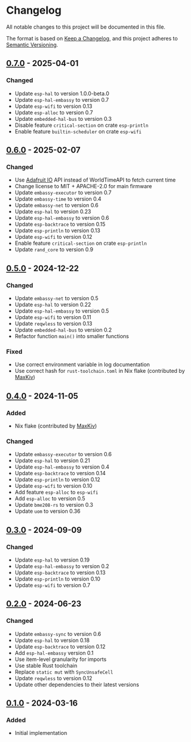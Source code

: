 # Changelog

All notable changes to this project will be documented in this file.

The format is based on [Keep a Changelog](https://keepachangelog.com/en/1.1.0/),
and this project adheres to [Semantic Versioning](https://semver.org/spec/v2.0.0.html).

## [0.7.0] - 2025-04-01

### Changed

- Update `esp-hal` to version 1.0.0-beta.0
- Update `esp-hal-embassy` to version 0.7
- Update `esp-wifi` to version 0.13
- Update `esp-alloc` to version 0.7
- Update `embedded-hal-bus` to version 0.3
- Disable feature `critical-section` on crate `esp-println`
- Enable feature `builtin-scheduler` on crate `esp-wifi`


## [0.6.0] - 2025-02-07

### Changed

- Use [Adafruit IO](https://io.adafruit.com) API instead of WorldTimeAPI to fetch current time
- Change license to MIT + APACHE-2.0 for main firmware
- Update `embassy-executor` to version 0.7
- Update `embassy-time` to version 0.4
- Update `embassy-net` to version 0.6
- Update `esp-hal` to version 0.23
- Update `esp-hal-embassy` to version 0.6
- Update `esp-backtrace` to version 0.15
- Update `esp-println` to version 0.13
- Update `esp-wifi` to version 0.12
- Enable feature `critical-section` on crate `esp-println`
- Update `rand_core` to version 0.9


## [0.5.0] - 2024-12-22

### Changed

- Update `embassy-net` to version 0.5
- Update `esp-hal` to version 0.22
- Update `esp-hal-embassy` to version 0.5
- Update `esp-wifi` to version 0.11
- Update `reqwless` to version 0.13
- Update `embedded-hal-bus` to version 0.2
- Refactor function `main()` into smaller functions

### Fixed

- Use correct environment variable in log documentation
- Use correct hash for `rust-toolchain.toml` in Nix flake (contributed by [MaxKiv](https://github.com/MaxKiv/))


## [0.4.0] - 2024-11-05

### Added

- Nix flake (contributed by [MaxKiv](https://github.com/MaxKiv/))

### Changed

- Update `embassy-executor` to version 0.6
- Update `esp-hal` to version 0.21
- Update `esp-hal-embassy` to version 0.4
- Update `esp-backtrace` to version 0.14
- Update `esp-println` to version 0.12
- Update `esp-wifi` to version 0.10
- Add feature `esp-alloc` to `esp-wifi`
- Add `esp-alloc` to version 0.5
- Update `bme208-rs` to version 0.3
- Update `uom` to version 0.36


## [0.3.0] - 2024-09-09

### Changed

- Update `esp-hal` to version 0.19
- Update `esp-hal-embassy` to version 0.2
- Update `esp-backtrace` to version 0.13
- Update `esp-println` to version 0.10
- Update `esp-wifi` to version 0.7


## [0.2.0] - 2024-06-23

### Changed

- Update `embassy-sync` to version 0.6
- Update `esp-hal` to version 0.18
- Update `esp-backtrace` to version 0.12
- Add `esp-hal-embassy` version 0.1
- Use item-level granularity for imports
- Use stable Rust toolchain
- Replace `static mut` with `SyncUnsafeCell`
- Update `reqwless` to version 0.12
- Update other dependencies to their latest versions


## [0.1.0] - 2024-03-16

### Added

- Initial implementation

[Unreleased]: https://gitlab.com/claudiomattera/esp32c3-embassy
[0.1.0]: https://gitlab.com/claudiomattera/esp32c3-embassy/-/tags/0.1.0
[0.2.0]: https://gitlab.com/claudiomattera/esp32c3-embassy/-/tags/0.2.0
[0.3.0]: https://gitlab.com/claudiomattera/esp32c3-embassy/-/tags/0.3.0
[0.4.0]: https://gitlab.com/claudiomattera/esp32c3-embassy/-/tags/0.4.0
[0.5.0]: https://gitlab.com/claudiomattera/esp32c3-embassy/-/tags/0.5.0
[0.6.0]: https://gitlab.com/claudiomattera/esp32c3-embassy/-/tags/0.6.0
[0.7.0]: https://gitlab.com/claudiomattera/esp32c3-embassy/-/tags/0.7.0
